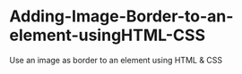 # Adding-Image-Border-to-an-element-usingHTML-CSS

Use an image as border to an element using HTML & CSS
